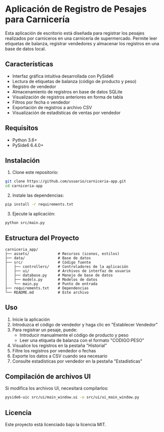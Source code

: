 # Aplicación de Registro de Pesajes para Carnicería

Esta aplicación de escritorio está diseñada para registrar los pesajes realizados por carniceros en una carnicería de supermercado. Permite leer etiquetas de balanza, registrar vendedores y almacenar los registros en una base de datos local.

## Características

- Interfaz gráfica intuitiva desarrollada con PySide6
- Lectura de etiquetas de balanza (código de producto y peso)
- Registro de vendedor
- Almacenamiento de registros en base de datos SQLite
- Visualización de registros anteriores en forma de tabla
- Filtros por fecha o vendedor
- Exportación de registros a archivo CSV
- Visualización de estadísticas de ventas por vendedor

## Requisitos

- Python 3.6+
- PySide6 6.4.0+

## Instalación

1. Clone este repositorio:
```bash
git clone https://github.com/usuario/carniceria-app.git
cd carniceria-app
```

2. Instale las dependencias:
```bash
pip install -r requirements.txt
```

3. Ejecute la aplicación:
```bash
python src/main.py
```

## Estructura del Proyecto

```
carniceria_app/
├── assets/             # Recursos (iconos, estilos)
├── data/               # Base de datos
├── src/                # Código fuente
│   ├── controllers/    # Controladores de la aplicación
│   ├── ui/             # Archivos de interfaz de usuario
│   ├── database.py     # Manejo de base de datos
│   ├── models.py       # Modelos de datos
│   └── main.py         # Punto de entrada
├── requirements.txt    # Dependencias
└── README.md           # Este archivo
```

## Uso

1. Inicie la aplicación
2. Introduzca el código de vendedor y haga clic en "Establecer Vendedor"
3. Para registrar un pesaje, puede:
   - Introducir manualmente el código de producto y peso
   - Leer una etiqueta de balanza con el formato "CODIGO:PESO"
4. Visualice los registros en la pestaña "Historial"
5. Filtre los registros por vendedor o fechas
6. Exporte los datos a CSV cuando sea necesario
7. Consulte estadísticas por vendedor en la pestaña "Estadísticas"

## Compilación de archivos UI

Si modifica los archivos UI, necesitará compilarlos:

```bash
pyside6-uic src/ui/main_window.ui -o src/ui/ui_main_window.py
```

## Licencia

Este proyecto está licenciado bajo la licencia MIT.